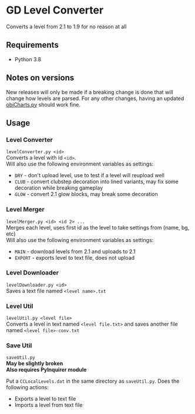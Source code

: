 # GD Level Converter

Converts a level from 2.1 to 1.9 for no reason at all

## Requirements

* Python 3.8

## Notes on versions

New releases will only be made if a breaking change is done that will change how levels are parsed. For any other changes, having an updated [objCharts.py](https://raw.githubusercontent.com/zmxhawrhbg/gd-level-converter/master/objCharts.py) should work fine.

## Usage

### Level Converter

`levelConverter.py <id>`  
Converts a level with id `<id>`.  
Will also use the following environment variables as settings:

* `DRY` - don't upload level, use to test if a level will reupload well
* `CLUB` - convert clubstep decoration into lined variants, may fix some decoration while breaking gameplay
* `GLOW` - convert 2.1 glow blocks, may break some decoration

### Level Merger

`levelMerger.py <id> <id 2> ...`  
Merges each level, uses first id as the level to take settings from (name, bg, etc)  
Will also use the following environment variables as settings:

* `MAIN` - download levels from 2.1 and uploads to 2.1
* `EXPORT` - exports level to text file, does not upload

### Level Downloader

`levelDownloader.py <id>`  
Saves a text file named `<level name>.txt`

### Level Util

`levelUtil.py <level file>`  
Converts a level in text named `<level file.txt>` and saves another file named `<level file>-conv.txt`

### Save Util

`saveUtil.py`  
**May be slightly broken**  
**Also requires PyInquirer module**

Put a `CCLocalLevels.dat` in the same directory as `saveUtil.py`.
Does the following actions:

* Exports a level to text file
* Imports a level from text file
